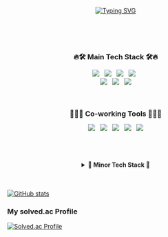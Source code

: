 <br><br>

<div align="center">

[![Typing SVG](https://readme-typing-svg.herokuapp.com?font=Oleo+Script&color=808080&size=35&center=true&vCenter=true&width=404&height=53&lines=%E3%80%80%E3%80%80Hi+there%2C+I'm+Da+Yeon.+%E3%80%80%E3%80%80)](https://git.io/typing-svg)

</div>
<br><br><br>

<!-- Main 테크 스택 -->
<h3 align="center" style="margin-bottom: 10px;">🔥🛠 Main Tech Stack 🛠🔥</h3>
<p align="center">
  <img src="https://img.shields.io/badge/HTML5-F06529?style=flat&logo=HTML5&logoColor=white"/> &nbsp
  <img src="https://img.shields.io/badge/CSS3-2965F5?style=flat&logo=CSS3&logoColor=white"/> &nbsp
  <img src="https://img.shields.io/badge/JavaScript-F7DF1E?style=flat&logo=JavaScript&logoColor=black"/> &nbsp
  <img src="https://img.shields.io/badge/Vue.js-4FC08D?style=flat&logo=vue.js&logoColor=white"> &nbsp
  <br>
  <img src="https://img.shields.io/badge/React-%2320232A?style=flat&logo=react&logoColor=%2361DAFB"> &nbsp
  <img src="https://img.shields.io/badge/Java-007396?style=flat&logo=OpenJDK&logoColor=white"> &nbsp
  <img src="https://img.shields.io/badge/MySQL-4479A1?style=flat&logo=mysql&logoColor=white">
</p>
<br>

<!-- 협업 테크 스택 -->
<h3 align="center" style="margin-bottom: 10px;">🧑‍🤝‍🧑 Co-working Tools 🧑‍🤝‍🧑</h3>
<p align="center">
  <img src="https://img.shields.io/badge/git-F34F29?style=flat&logo=git&logoColor=white" /> &nbsp
  <img src="https://img.shields.io/badge/GitHub-181717?style=flat&logo=GitHub&logoColor=white" /> &nbsp
  <img src="https://img.shields.io/badge/GitLab-330F63?style=flat&logo=gitlab&logoColor=white" /> &nbsp
  <img src="https://img.shields.io/badge/Notion-181717?style=flat&logo=Notion&logoColor=white" /> &nbsp
  <img src="https://img.shields.io/badge/Slack-4A154B?style=flat&logo=Slack&logoColor=white" />
</p>
<br><br>

<!-- Minor 테크 스택 -->
<h4 align="center">
  <details style="cursor: pointer;">
    <summary>🐣 Minor Tech Stack 🐣</summary>
    <br>
    <div markdown="1">
      <div>
        <img src="https://img.shields.io/badge/React Native-%2320232A?style=flat&logo=react&logoColor=%2361DAFB"> &nbsp
        <img src="https://img.shields.io/badge/AWS-232F3E?style=flat&logo=Amazon%20AWS&logoColor=%23FF9900"/> &nbsp
        <img src="https://img.shields.io/badge/Node.js-6DA55F?style=flat&logo=Node.js&logoColor=white"/> &nbsp 
        <img src="https://img.shields.io/badge/jQuery-0769AD?style=flat&logo=jQuery&logoColor=white"> &nbsp
        <img src="https://img.shields.io/badge/MongoDB-339933?style=flat&logo=MongoDB&logoColor=white"/> &nbsp
        <img src="https://img.shields.io/badge/Python-306998?style=flat&logo=python&logoColor=white"/>
      </div>
    </div>
  </details>
</h4>
<br>

<!-- 깃허브 스탯, 주 사용 언어 -->

[![GitHub stats](https://github-readme-stats.vercel.app/api?username=dysung32&show_icons=true&include_all_commits=true&theme=apprentice&hide_border=true&hide=stars,issues)](https://github.com/dysung32/github-readme-stats)

### My **solved.ac** Profile

[![Solved.ac Profile](http://mazassumnida.wtf/api/v2/generate_badge?boj=sdy32)](https://solved.ac/sdy32/)
